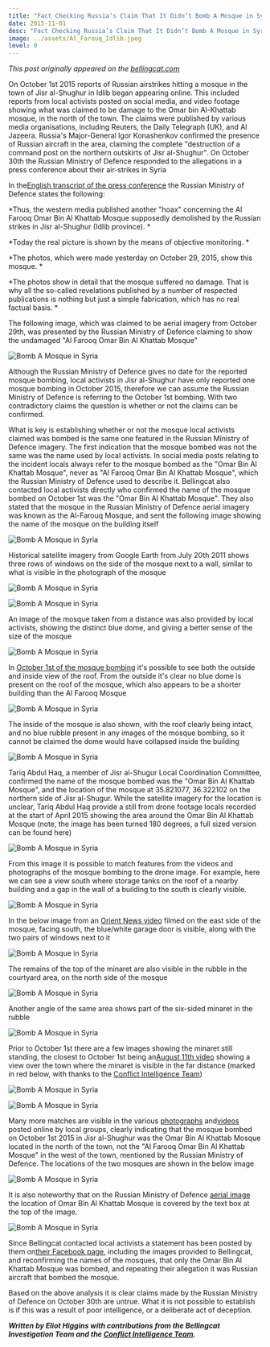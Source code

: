 ```yaml
---
title: "Fact Checking Russia’s Claim That It Didn’t Bomb A Mosque in Syria"
date: 2015-11-01
desc: "Fact Checking Russia’s Claim That It Didn’t Bomb A Mosque in Syria"
image: ../assets/Al_Farouq_Idlib.jpeg
level: 0
---
```


*This post originally appeared on the [bellingcat.com](https://www.bellingcat.com/)*

On October 1st 2015 reports of Russian airstrikes hitting a mosque in the town of Jisr al-Shughur in Idlib began appearing online. This included reports from local activists posted on social media, and video footage showing what was claimed to be damage to the Omar bin Al-Khattab mosque, in the north of the town. The claims were published by various media organisations, including Reuters, the Daily Telegraph (UK), and Al Jazeera. Russia's Major-General Igor Konashenkov confirmed the presence of Russian aircraft in the area, claiming the complete "destruction of a command post on the northern outskirts of Jisr al-Shughur". On October 30th the Russian Ministry of Defence responded to the allegations in a press conference about their air-strikes in Syria

In the[English transcript of the press conference](https://www.facebook.com/permalink.php?story_fbid=1674425756133507&id=1492252324350852) the Russian Ministry of Defence states the following:

*Thus, the western media published another "hoax" concerning the Al Farooq Omar Bin Al Khattab Mosque supposedly demolished by the Russian strikes in Jisr al-Shughur (Idlib province). *

*Today the real picture is shown by the means of objective monitoring. *

*The photos, which were made yesterday on October 29, 2015, show this mosque. *

*The photos show in detail that the mosque suffered no damage. That is why all the so-called revelations published by a number of respected publications is nothing but just a simple fabrication, which has no real factual basis. *

The following image, which was claimed to be aerial imagery from October 29th, was presented by the Russian Ministry of Defence claiming to show the undamaged "Al Farooq Omar Bin Al Khattab Mosque"

![Bomb A Mosque in Syria](../assets/1_MOD.jpg)

Although the Russian Ministry of Defence gives no date for the reported mosque bombing, local activists in Jisr al-Shughur have only reported one mosque bombing in October 2015, therefore we can assume the Russian Ministry of Defence is referring to the October 1st bombing. With two contradictory claims the question is whether or not the claims can be confirmed.

What is key is establishing whether or not the mosque local activists claimed was bombed is the same one featured in the Russian Ministry of Defence imagery. The first indication that the mosque bombed was not the same was the name used by local activists. In social media posts relating to the incident locals always refer to the mosque bombed as the "Omar Bin Al Khattab Mosque", never as "Al Farooq Omar Bin Al Khattab Mosque", which the Russian Ministry of Defence used to describe it. Bellingcat also contacted local activists directly who confirmed the name of the mosque bombed on October 1st was the "Omar Bin Al Khattab Mosque". They also stated that the mosque in the Russian Ministry of Defence aerial imagery was known as the Al-Farouq Mosque, and sent the following image showing the name of the mosque on the building itself

![Bomb A Mosque in Syria](../assets/Al_Farouq_Idlib.jpeg)

Historical satellite imagery from Google Earth from July 20th 2011 shows three rows of windows on the side of the mosque next to a wall, similar to what is visible in the photograph of the mosque

![Bomb A Mosque in Syria](../assets/Farouq_Sattelite.jpg)

![Bomb A Mosque in Syria](../assets/Al_Farouq_3.png)

An image of the mosque taken from a distance was also provided by local activists, showing the distinct blue dome, and giving a better sense of the size of the mosque

![Bomb A Mosque in Syria](../assets/Al-FarouqMosque-4.png)

In [October 1st of the mosque bombing](https://www.youtube.com/watch?v=WJZzxDTCtaQ&index=3&list=PLPC0Udeof3T5HMvmHc8EbKK4gwXzJqp94) it's possible to see both the outside and inside view of the roof. From the outside it's clear no blue dome is present on the roof of the mosque, which also appears to be a shorter building than the Al Farooq Mosque

![Bomb A Mosque in Syria](../assets/Omar-roof-outside.jpg)

The inside of the mosque is also shown, with the roof clearly being intact, and no blue rubble present in any images of the mosque bombing, so it cannot be claimed the dome would have collapsed inside the building

![Bomb A Mosque in Syria](../assets/Omar-roof-inside.jpg)

Tariq Abdul Haq, a member of Jisr al-Shugur Local Coordination Committee, confirmed the name of the mosque bombed was the "Omar Bin Al Khattab Mosque", and the location of the mosque at 35.821077, 36.322102 on the northern side of Jisr al-Shugur. While the satellite imagery for the location is unclear, Tariq Abdul Haq provide a still from drone footage locals recorded at the start of April 2015 showing the area around the Omar Bin Al Khattab Mosque (note, the image has been turned 180 degrees, a full sized version can be found here)

![Bomb A Mosque in Syria](../assets/drone_image_Omar.jpg)

From this image it is possible to match features from the videos and photographs of the mosque bombing to the drone image. For example, here we can see a view south where storage tanks on the roof of a nearby building and a gap in the wall of a building to the south is clearly visible.

![Bomb A Mosque in Syria](../assets/Matches-1.jpg)

In the below image from an [Orient News video](https://www.youtube.com/watch?v=BnHnv7O3SHw&feature=youtu.be&list=PLPC0Udeof3T5HMvmHc8EbKK4gwXzJqp94&t=109) filmed on the east side of the mosque, facing south, the blue/white garage door is visible, along with the two pairs of windows next to it

![Bomb A Mosque in Syria](../assets/Mosque-East-Side.jpg)

The remains of the top of the minaret are also visible in the rubble in the courtyard area, on the north side of the mosque

![Bomb A Mosque in Syria](../assets/minaret-1.jpg)

Another angle of the same area shows part of the six-sided minaret in the rubble

![Bomb A Mosque in Syria](../assets/minaret-2.jpg)

Prior to October 1st there are a few images showing the minaret still standing, the closest to October 1st being an[August 11th video](https://www.youtube.com/watch?v=tGx0RJSwu3c) showing a view over the town where the minaret is visible in the far distance (marked in red below, with thanks to the [Conflict Intelligence Team](https://twitter.com/CITeam_en))

![Bomb A Mosque in Syria](../assets/August-video-ss.jpg)

![Bomb A Mosque in Syria](../assets/x687Gi1d.jpg)

Many more matches are visible in the various [photographs](https://www.facebook.com/jisralshughour9/photos_stream) and[videos](https://www.youtube.com/watch?v=MnCaTJITERI&index=1&list=PLPC0Udeof3T5HMvmHc8EbKK4gwXzJqp94) posted online by local groups, clearly indicating that the mosque bombed on October 1st 2015 in Jisr al-Shughur was the Omar Bin Al Khattab Mosque located in the north of the town, not the "Al Farooq Omar Bin Al Khattab Mosque" in the west of the town, mentioned by the Russian Ministry of Defence. The locations of the two mosques are shown in the below image

![Bomb A Mosque in Syria](../assets/both_mosques_location.jpg)

It is also noteworthy that on the Russian Ministry of Defence [aerial image](http://eng.mil.ru/images/2015-10-29_mosque-EN.jpg) the location of Omar Bin Al Khattab Mosque is covered by the text box at the top of the image.

![Bomb A Mosque in Syria](../assets/Comparison(1).jpg)

Since Bellingcat contacted local activists a statement has been posted by them on[their Facebook page](https://www.facebook.com/jisralshughour9/?fref=photo)[,](https://www.facebook.com/jisralshughour9/?fref=photo) including the images provided to Bellingcat, and reconfirming the names of the mosques, that only the Omar Bin Al Khattab Mosque was bombed, and repeating their allegation it was Russian aircraft that bombed the mosque.

Based on the above analysis it is clear claims made by the Russian Ministry of Defence on October 30th are untrue. What it is not possible to establish is if this was a result of poor intelligence, or a deliberate act of deception.

***Written by Eliot Higgins with contributions from the Bellingcat Investigation Team and the [Conflict Intelligence Team](https://twitter.com/CITeam_en).***
